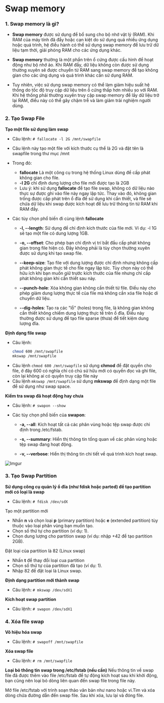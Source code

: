 # Swap memory
### 1. Swap memory là gì?
- **Swap memory** được sử dụng để bổ sung cho bộ nhớ vật lý (RAM). Khi RAM của máy tính đã đầy hoặc cạn kiệt do sử dụng quá nhiều ứng dụng hoặc quá trình, hệ điều hành có thể sử dụng swap memory để lưu trữ dữ liệu tạm thời, giải phóng RAM cho các ứng dụng khác.

- **Swap memory** thường là một phần trên ổ cứng được cấu hình để hoạt động như bộ nhớ ảo. Khi RAM đầy, dữ liệu không còn được sử dụng thường xuyên sẽ được chuyển từ RAM sang swap memory để tạo không gian cho các ứng dụng và quá trình khác cần sử dụng RAM.

- Tuy nhiên, việc sử dụng swap memory có thể làm giảm hiệu suất hệ thống do tốc độ truy cập dữ liệu trên ổ cứng thấp hơn nhiều so với RAM. Khi hệ thống phải thường xuyên truy cập swap memory để lấy dữ liệu trở lại RAM, điều này có thể gây chậm trễ và làm giảm trải nghiệm người dùng.

### 2. Tạo Swap File
**Tạo một file sử dụng làm swap**
- Câu lệnh: `# fallocate -l 2G /mnt/swapfile`
- Câu lệnh này tạo một file với kích thước cụ thể là 2G và đặt tên là swapfile trong thư mục /mnt
- Trong đó: 
	- **fallocate** Là một công cụ trong hệ thống Linux dùng để cấp phát không gian cho file.
	- **-l 2G** chỉ định dung lượng cho file mới được tạo là 2GB
	- Lưu ý: khi sử dụng **fallocate** để tạo file swap, không có dữ liệu nào thực sự được ghi vào file này ngay lập tức. Thay vào đó, không gian trống được cấp phát trên ổ đĩa để sử dụng khi cần thiết, và file sẽ chứa dữ liệu khi swap được kích hoạt để lưu trữ thông tin từ RAM khi RAM đầy.

- Các tùy chọn phổ biến đi cùng lệnh **fallocate**
	- **-l, --length**: Sử dụng để chỉ định kích thước của file mới. Ví dụ: -l 1G sẽ tạo một file có dung lượng 1GB.

	- **-o, --offset**: Cho phép bạn chỉ định vị trí bắt đầu cấp phát không gian trong file hiện có. Đây không phải là tùy chọn thường xuyên được sử dụng khi tạo swap file.

	- **--keep-size**: Tạo file với dung lượng được chỉ định nhưng không cấp phát không gian thực tế cho file ngay lập tức. Tùy chọn này có thể hữu ích khi bạn muốn giữ trước kích thước của file nhưng chỉ cấp phát không gian khi cần thiết sau này.

	- **--punch-hole**: Xóa không gian không cần thiết từ file. Điều này cho phép giảm dung lượng thực tế của file mà không cần xóa file hoặc di chuyển dữ liệu.

	- **--dig-holes**: Tạo ra các "lỗ" (holes) trong file, là không gian không cần thiết không chiếm dung lượng thực tế trên ổ đĩa. Điều này thường được sử dụng để tạo file sparse (thưa) để tiết kiệm dung lượng đĩa.

**Định dạng file swap**
- Câu lệnh: 
	```sh
	chmod 600 /mnt/swapfile
	mkswap /mnt/swapfile
	```
- Câu lệnh `chmod 600 /mnt/swapfile` sử dụng **chmod** để đặt quyền cho file, ở đây 600 có nghĩa chỉ có chủ sử hữu mới có quyền đọc và ghi file, còn lại không ai có quyền truy cập file này
- Câu lệnh `mkswap /mnt/swapfile` sử dụng **mkswap** để định dạng một file để sử dụng như swap space.

**Kiểm tra swap đã hoạt động hay chưa**
- Câu lệnh: `# swapon --show`

- Các tùy chọn phổ biến của **swapon**:
	- **-a, --all**: Kích hoạt tất cả các phân vùng hoặc tệp swap được chỉ định trong /etc/fstab.

	- **-s, --summary**: Hiển thị thông tin tổng quan về các phân vùng hoặc tệp swap đang hoạt động.

	- **-v, --verbose**: Hiển thị thông tin chi tiết về quá trình kích hoạt swap.

![Imgur](https://i.imgur.com/189NIWz.png)


### 3. Tạo Swap Partition

**Sử dụng công cụ quản lý ổ đĩa (như fdisk hoặc parted) để tạo partition mới có loại là swap**
- Câu lệnh: `# fdisk /dev/sdX`

Tạo một partition mới
- Nhấn **n** và chọn loại **p** (primary partition) hoặc **e** (extended partition) tùy thuộc vào loại phân vùng bạn muốn tạo.
- Chọn số thứ tự cho partition (ví dụ: 1).
- Chọn dung lượng cho partition swap (ví dụ: nhập +42 để tạo partition 2GB).

Đặt loại của partition là 82 (Linux swap)
- Nhấn **t** để thay đổi loại cua partition
- Chọn số thứ tự của partition đã tạo (ví dụ: 1).
- Nhập 82 để đặt loại là Linux swap.

**Định dạng partition mới thành swap**
- Câu lệnh: `# mkswap /dev/sdX1`

**Kích hoạt swap partition**
- Câu lệnh: `# swapon /dev/sdX1`

### 4. Xóa file swap

**Vô hiệu hóa swap**
- Câu lệnh: `# swapoff /mnt/swapfile`

**Xóa swap file**
- Câu lệnh: `# rm /mnt/swapfile`

**Loại bỏ thông tin swap trong /etc/fstab (nếu cần)**
Nếu thông tin về swap file đã được thêm vào file /etc/fstab để tự động kích hoạt sau khi khởi động, bạn cũng nên loại bỏ dòng liên quan đến swap file trong file này.

Mở file /etc/fstab với trình soạn thảo văn bản như nano hoặc vi.Tìm và xóa dòng chứa đường dẫn đến swap file. Sau khi xóa, lưu lại và đóng file.
